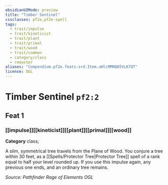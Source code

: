 ```yaml
---
obsidianUIMode: preview
title: "Timber Sentinel"
cssclasses: pf2e,pf2e-spell
tags:
  - trait/impulse
  - trait/kineticist
  - trait/plant
  - trait/primal
  - trait/wood
  - trait/common
  - category/class
  - remaster
aliases: "Compendium.pf2e.feats-srd.Item.aHlcMMNQ85VLK7QT"
license: OGL
---
```

# Timber Sentinel `pf2:2`
## Feat 1
### [[impulse]][[kineticist]][[plant]][[primal]][[wood]]

**Category** class; 




A slim, symmetrical tree travels from the Plane of Wood. You conjure a tree within 30 feet, as a [[Spells/Protector Tree|Protector Tree]] spell of a rank equal to half your level rounded up. If you use this impulse again, any previous one ends, and an ordinary tree remains.

*Source: Pathfinder Rage of Elements*
*OGL*